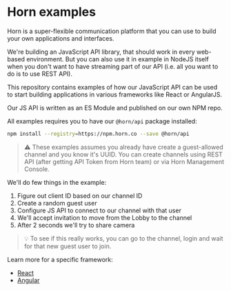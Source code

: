 # Horn examples

Horn is a super-flexible communication platform that you can use to build
your own applications and interfaces. 

We're building an JavaScript API library, that should work in every web-based environment. 
But you can also use it in example in NodeJS itself when you don't want to have streaming part of our API (i.e. all
you want to do is to use REST API).

This repository contains examples of how our JavaScript API can be used to start building
applications in various frameworks like React or AngularJS.

Our JS API is written as an ES Module and published on our own NPM repo.

All examples requires you to have our `@horn/api` package installed:

```bash
npm install --registry=https://npm.horn.co --save @horn/api 
```

> :warning: These examples assumes you already have create a guest-allowed channel and you
> know it's UUID. You can create channels using REST API (after getting API Token from Horn team)
> or via Horn Management Console.

We'll do few things in the example:
1. Figure out client ID based on our channel ID
2. Create a random guest user
3. Configure JS API to connect to our channel with that user
4. We'll accept invitation to move from the Lobby to the channel
5. After 2 seconds we'll try to share camera

> :bulb: To see if this really works, you can go to the channel, login and wait
for that new guest user to join.

Learn more for a specific framework:

* [React](./react/)
* [Angular](./angular/)
